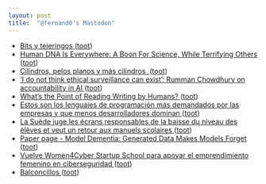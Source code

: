 ```yaml
---
layout: post
title:  "@fernand0's Mastodon"
---
```

*  [Bits y tejeringos ](https://www.jotdown.es/2023/05/bits-y-tejeringos) ([toot](https://mastodon.social/@fernand0/110546971369299426))
*  [Human DNA Is Everywhere: A Boon For Science, While Terrifying Others ](https://hackaday.com/2023/05/16/human-dna-is-everywhere-a-boon-for-science-while-terrifying-others) ([toot](https://mastodon.social/@fernand0/110543909206980996))
*  [Cilindros, pelos planos y más cilindros  ](https://avecesunafoto.wordpress.com/2023/06/14/cilindros-pelos-planos-y-mas-cilindros) ([toot](https://mastodon.social/@fernand0/110543824061224452))
*  [‘I do not think ethical surveillance can exist’: Rumman Chowdhury on accountability in AI ](https://www.theguardian.com/technology/2023/may/29/rumman-chowdhury-interview-artificial-intelligence-accountabilit) ([toot](https://mastodon.social/@fernand0/110543688882545321))
*  [What’s the Point of Reading Writing by Humans?  ](https://www.newyorker.com/news/our-columnists/whats-the-point-of-reading-writing-by-humans) ([toot](https://mastodon.social/@fernand0/110543493536926449))
*  [Estos son los lenguajes de programación más demandados por las empresas y que menos desarrolladores dominan ](https://www.genbeta.com/desarrollo/estos-lenguajes-programacion-demandados-empresas-que-desarrolladores-domina) ([toot](https://mastodon.social/@fernand0/110543310708048453))
*  [La Suède juge les écrans responsables de la baisse du niveau des élèves et veut un retour aux manuels scolaires ](https://www.lemonde.fr/planete/article/2023/05/21/numerique-a-l-ecole-la-suede-juge-les-ecrans-responsables-de-la-baisse-du-niveau-des-eleves-et-fait-marche-arriere_6174171_3244.htm) ([toot](https://mastodon.social/@fernand0/110543002458342950))
*  [Paper page - Model Dementia: Generated Data Makes Models Forget ](https://huggingface.co/papers/2305.1749) ([toot](https://mastodon.social/@fernand0/110542885384070255))
*  [Vuelve Women4Cyber Startup School para apoyar el emprendimiento femenino en ciberseguridad ](https://www.itdigitalsecurity.es/itdigitalsecurity/2023/05/vuelve-women4cyber-startup-school-para-apoyar-el-emprendimiento-femenino-en-cibersegurida) ([toot](https://mastodon.social/@fernand0/110542468140108491))
*  [Balconcillos ](https://www.flickr.com/photos/fernand0/52952600185) ([toot](https://mastodon.social/@fernand0/110542256954929876))
